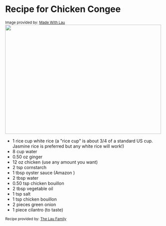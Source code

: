 # Recipe for Chicken Congee

<sub>Image provided by: [Made With Lau](https://www.madewithlau.com/recipes/chicken-congee)</sub>  
<img src="https://www.madewithlau.com/_next/image?url=https%3A%2F%2Fcdn.sanity.io%2Fimages%2F2r0kdewr%2Fproduction%2F2dc817d65a2cb6d512081097046fd66606ec9fb2-1000x563.jpg&w=640&q=75" width="500" height="350">

- 1 rice cup white rice (a "rice cup" is about 3/4 of a standard US cup. Jasmine rice is preferred but any white rice will work!)
- 8 cup water
- 0.50 oz ginger
- 12 oz chicken (use any amount you want)
- 2 tsp cornstarch
- 1 tbsp oyster sauce (Amazon​ )
- 2 tbsp water
- 0.50 tsp chicken bouillon
- 2 tbsp vegetable oil
- 1 tsp salt
- 1 tsp chicken bouillon
- 2 pieces green onion
- 1 piece cilantro (to taste)


<sub>Recipe provided by: [The Lau Family](https://www.madewithlau.com/recipes/chicken-congee)</sub>  
